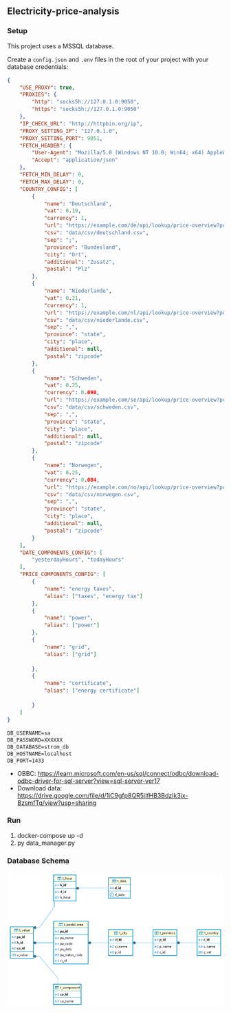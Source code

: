 
## Electricity-price-analysis

### Setup

This project uses a MSSQL database.

Create a `config.json` and `.env` files in the root of your project with your database credentials:

```json
{
    "USE_PROXY": true,
    "PROXIES": {
        "http": "socks5h://127.0.1.0:9050",
        "https": "socks5h://127.0.1.0:9050"
    },
    "IP_CHECK_URL": "http://httpbin.org/ip",
    "PROXY_SETTING_IP": "127.0.1.0",
    "PROXY_SETTING_PORT": 9051,
    "FETCH_HEADER": {
        "User-Agent": "Mozilla/5.0 (Windows NT 10.0; Win64; x64) AppleWebKit/537.36 (KHTML, like Gecko) Chrome/114.0.0.0 Safari/537.36",
        "Accept": "application/json"
    },
    "FETCH_MIN_DELAY": 0,
    "FETCH_MAX_DELAY": 0,
    "COUNTRY_CONFIG": [
        {
            "name": "Deutschland",
            "vat": 0.19,
            "currency": 1,
            "url": "https://example.com/de/api/lookup/price-overview?postalCode=",
            "csv": "data/csv/deutschland.csv",
            "sep": ";",
            "province": "Bundesland",
            "city": "Ort",
            "additional": "Zusatz",
            "postal": "Plz"
        },
        {
            "name": "Niederlande",
            "vat": 0.21,
            "currency": 1,
            "url": "https://example.com/nl/api/lookup/price-overview?postalCode=",
            "csv": "data/csv/niederlande.csv",
            "sep": ",",
            "province": "state",
            "city": "place",
            "additional": null,
            "postal": "zipcode"
        },
        {
            "name": "Schweden",
            "vat": 0.25,
            "currency": 0.090,
            "url": "https://example.com/se/api/lookup/price-overview?postalCode=",
            "csv": "data/csv/schweden.csv",
            "sep": ",",
            "province": "state",
            "city": "place",
            "additional": null,
            "postal": "zipcode"
        },
        {
            "name": "Norwegen",
            "vat": 0.25,
            "currency": 0.084,
            "url": "https://example.com/no/api/lookup/price-overview?postalCode=",
            "csv": "data/csv/norwegen.csv",
            "sep": ",",
            "province": "state",
            "city": "place",
            "additional": null,
            "postal": "zipcode"
        }
    ],
    "DATE_COMPONENTS_CONFIG": [
        "yesterdayHours", "todayHours"
    ],
    "PRICE_COMPONENTS_CONFIG": [
        {
            "name": "energy taxes",
            "alias": ["taxes", "energy tax"]
        },
        {
            "name": "power",
            "alias": ["power"]
        },
        {
            "name": "grid",
            "alias": ["grid"]

        },
        {
            "name": "certificate",
            "alias": ["energy certificate"]

        }
    ]
}
```

```
DB_USERNAME=sa
DB_PASSWORD=XXXXXX
DB_DATABASE=strom_db
DB_HOSTNAME=localhost
DB_PORT=1433
```

* OBBC: https://learn.microsoft.com/en-us/sql/connect/odbc/download-odbc-driver-for-sql-server?view=sql-server-ver17
* Download data: https://drive.google.com/file/d/1iC9gfp8QR5jIfHB3BdzIk3jx-BzsmfTq/view?usp=sharing

### Run
1. docker-compose up -d
2. py data_manager.py

### Database Schema
![Database Schema](data/img/schema.png)